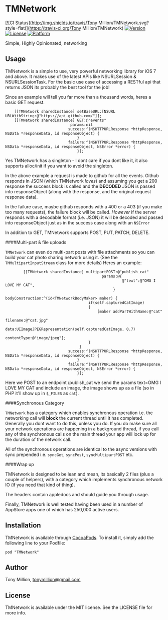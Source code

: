 # TMNetwork

[![CI Status](http://img.shields.io/travis/Tony Million/TMNetwork.svg?style=flat)](https://travis-ci.org/Tony Million/TMNetwork)
[![Version](https://img.shields.io/cocoapods/v/TMNetwork.svg?style=flat)](http://cocoadocs.org/docsets/TMNetwork)
[![License](https://img.shields.io/cocoapods/l/TMNetwork.svg?style=flat)](http://cocoadocs.org/docsets/TMNetwork)
[![Platform](https://img.shields.io/cocoapods/p/TMNetwork.svg?style=flat)](http://cocoadocs.org/docsets/TMNetwork)

Simple, Highly Opinionated, networking

## Usage

TMNetwork is a simple to use, very powerful networking library for iOS 7 and above. It makes use of the latest APIs like NSURLSession & NSURLSessionTask. For the basic use case of accessing a RESTful api that returns JSON its probably the best tool for the job!

Since an example will tell you far more than a thousand words, heres a basic GET request.

```
    [[TMNetwork sharedInstance] setBaseURL:[NSURL URLWithString:@"https://api.github.com/"]];
	[[TMNetwork sharedInstance] GET:@"events"
                             params:nil
                            success:^(NSHTTPURLResponse *httpResponse, NSData *responseData, id responseObject) {
                                }
                            failure:^(NSHTTPURLResponse *httpResponse, NSData *responseData, id responseObject, NSError *error) {
                                }];
```

Yes TMNetwork has a singleton - I dont care if you dont like it, it also supports alloc/init if you want to avoid the singleton.

In the above example a request is made to github for all the events. Github responds in JSON (which TMNetwork _loves_) and assuming you get a 200 response the success block is called and the __DECODED__ JSON is passed into responseObject (along with the response, and the original request response data).

In the failure case, maybe github responds with a 400 or a 403 (if you make too many requests), the failure block will be called. _However_ if the server responds with a decodable format (i.e. JSON) it will be decoded and passed into responseObject just as in the success case along with an `NSError`

In addition to GET, TMNetwork supports POST, PUT, PATCH, DELETE.

####Multi-part & file uploads

`TMNetwork` can even do multi-part posts with file attachments so you can build your cat photo sharing network using it. (See the `TMMultipartInputStream` class for more details) Heres an example:

```
        [[TMNetwork sharedInstance] multipartPOST:@"publish_cat"
                                           params:@{
                                                    @"text":@"OMG I LOVE MY CAT",
                                                }
                                 bodyConstruction:^(id<TMNetworkBodyMaker> maker) {
                                     if(self.capturedCatImage)
                                     {
                                         [maker addPartWithName:@"cat"
                                                       filename:@"cat.jpg"
                                                           data:UIImageJPEGRepresentation(self.capturedCatImage, 0.7)
                                                    contentType:@"image/jpeg"];
                                     }
                                 }
                            success:^(NSHTTPURLResponse *httpResponse, NSData *responseData, id responseObject) {
                                }
                            failure:^(NSHTTPURLResponse *httpResponse, NSData *responseData, id responseObject, NSError *error) {
                                }];
```

Here we POST to an endpoint <base>/publish_cat we send the params text=OMG I LOVE MY CAT and include an image, the image shows up as a file (so in PHP it'll show up in `$_FILES` as `cat`).

####Synchronous Category

`TMNetwork` has a category which enables synchronous operation i.e. the networking call will **block** the current thread until it has completed. Generally you dont want to do this, unless you do. If you do make sure all your network operations are happening in a background thread, if you call any of the synchronous calls on the main thread your app will lock up for the duration of the network call.

All of the synchronous operations are identical to the async versions with sync prepended i.e. `syncGet`, `syncPost`, `syncMultipartPOST` etc.


####Wrap up

TMNetwork is designed to be lean and mean, its basically 2 files (plus a couple of helpers), with a category which implements synchronous network IO (if you need that kind of thing).

The headers contain appledocs and should guide you through usage.

Finally, TMNetwork is well tested having been used in a number of AppStore apps one of which has 250,000 active users.

## Installation

TMNetwork is available through [CocoaPods](http://cocoapods.org). To install
it, simply add the following line to your Podfile:

    pod "TMNetwork"

## Author

Tony Million, tonymillion@gmail.com

## License

TMNetwork is available under the MIT license. See the LICENSE file for more info.
